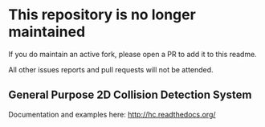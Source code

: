 # This repository is no longer maintained

If you do maintain an active fork, please open a PR to add it to this readme.

All other issues reports and pull requests will not be attended.

## General Purpose 2D Collision Detection System

Documentation and examples here: http://hc.readthedocs.org/
